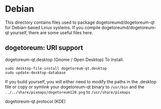
Debian
====================
This directory contains files used to package dogetoreumd/dogetoreum-qt
for Debian-based Linux systems. If you compile dogetoreumd/dogetoreum-qt yourself, there are some useful files here.

## dogetoreum: URI support ##


dogetoreum-qt.desktop  (Gnome / Open Desktop)
To install:

	sudo desktop-file-install dogetoreum-qt.desktop
	sudo update-desktop-database

If you build yourself, you will either need to modify the paths in
the .desktop file or copy or symlink your dogetoreum-qt binary to `/usr/bin`
and the `../../share/pixmaps/dogetoreum128.png` to `/usr/share/pixmaps`

dogetoreum-qt.protocol (KDE)

